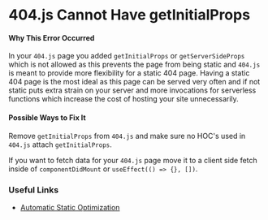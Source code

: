 # 404.js Cannot Have getInitialProps

#### Why This Error Occurred

In your `404.js` page you added `getInitialProps` or `getServerSideProps` which is not allowed as this prevents the page from being static and `404.js` is meant to provide more flexibility for a static 404 page. Having a static 404 page is the most ideal as this page can be served very often and if not static puts extra strain on your server and more invocations for serverless functions which increase the cost of hosting your site unnecessarily.

#### Possible Ways to Fix It

Remove `getInitialProps` from `404.js` and make sure no HOC's used in `404.js` attach `getInitialProps`.

If you want to fetch data for your `404.js` page move it to a client side fetch inside of `componentDidMount` or `useEffect(() => {}, [])`.

### Useful Links

- [Automatic Static Optimization](https://nextjs.org/docs/advanced-features/automatic-static-optimization)
